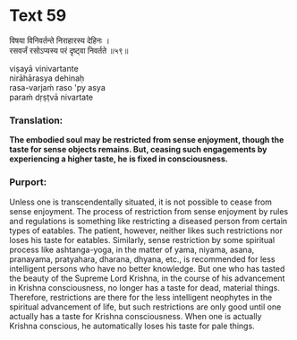 # Text 59

विषया विनिवर्तन्ते निराहारस्य देहिनः ।  
रसवर्जं रसोऽप्यस्य परं दृष्ट्वा निवर्तते ॥५९॥

viṣayā vinivartante  
nirāhārasya dehinaḥ  
rasa-varjaḿ raso 'py asya  
paraḿ dṛṣṭvā nivartate



### Translation:

**The embodied soul may be restricted from sense enjoyment, though the taste for sense objects remains. But, ceasing such engagements by experiencing a higher taste, he is fixed in consciousness.**

### Purport:

Unless one is transcendentally situated, it is not possible to cease from sense enjoyment. The process of restriction from sense enjoyment by rules and regulations is something like restricting a diseased person from certain types of eatables. The patient, however, neither likes such restrictions nor loses his taste for eatables. Similarly, sense restriction by some spiritual process like ashtanga-yoga, in the matter of yama, niyama, asana, pranayama, pratyahara, dharana, dhyana, etc., is recommended for less intelligent persons who have no better knowledge. But one who has tasted the beauty of the Supreme Lord Krishna, in the course of his advancement in Krishna consciousness, no longer has a taste for dead, material things. Therefore, restrictions are there for the less intelligent neophytes in the spiritual advancement of life, but such restrictions are only good until one actually has a taste for Krishna consciousness. When one is actually Krishna conscious, he automatically loses his taste for pale things.
